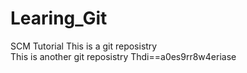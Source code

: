 # Learing_Git
SCM Tutorial
This is a git reposistry
<br> This is another git reposistry
Thdi==a0es9rr8w4eriase